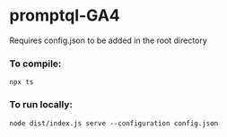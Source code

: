 # promptql-GA4

Requires config.json to be added in the root directory

### To compile:
 `npx ts`


### To run locally:
 `node dist/index.js serve --configuration config.json`